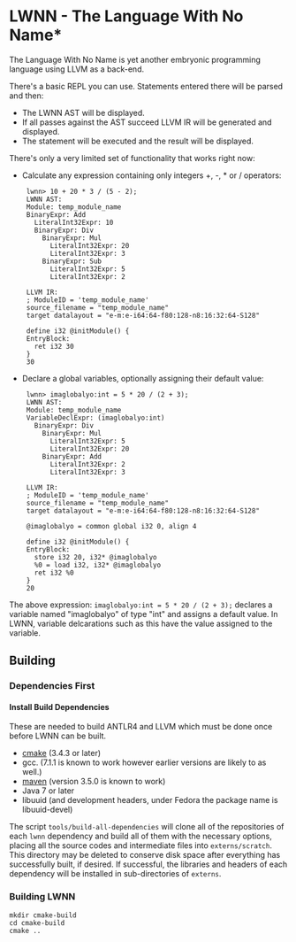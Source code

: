 # LWNN - The Language With No Name*

The Language With No Name is yet another embryonic programming language using LLVM as a back-end.
  
There's a basic REPL you can use.  Statements entered there will be parsed and then:

 - The LWNN AST will be displayed.
 - If all passes against the AST succeed LLVM IR will be generated and displayed.
 - The statement will be executed and the result will be displayed.
 
There's only a very limited set of functionality that works right now:

 - Calculate any expression containing only integers +, -, * or / operators:
        
        lwnn> 10 + 20 * 3 / (5 - 2);
        LWNN AST:
        Module: temp_module_name
        BinaryExpr: Add
          LiteralInt32Expr: 10
          BinaryExpr: Div
            BinaryExpr: Mul
              LiteralInt32Expr: 20
              LiteralInt32Expr: 3
            BinaryExpr: Sub
              LiteralInt32Expr: 5
              LiteralInt32Expr: 2
        
        LLVM IR:
        ; ModuleID = 'temp_module_name'
        source_filename = "temp_module_name"
        target datalayout = "e-m:e-i64:64-f80:128-n8:16:32:64-S128"
        
        define i32 @initModule() {
        EntryBlock:
          ret i32 30
        }
        30

 - Declare a global variables, optionally assigning their default value:
         
        lwnn> imaglobalyo:int = 5 * 20 / (2 + 3);
        LWNN AST:
        Module: temp_module_name
        VariableDeclExpr: (imaglobalyo:int)
          BinaryExpr: Div
            BinaryExpr: Mul
              LiteralInt32Expr: 5
              LiteralInt32Expr: 20
            BinaryExpr: Add
              LiteralInt32Expr: 2
              LiteralInt32Expr: 3
        
        LLVM IR:
        ; ModuleID = 'temp_module_name'
        source_filename = "temp_module_name"
        target datalayout = "e-m:e-i64:64-f80:128-n8:16:32:64-S128"
        
        @imaglobalyo = common global i32 0, align 4
        
        define i32 @initModule() {
        EntryBlock:
          store i32 20, i32* @imaglobalyo
          %0 = load i32, i32* @imaglobalyo
          ret i32 %0
        }
        20

The above expression:  `imaglobalyo:int = 5 * 20 / (2 + 3);` declares a variable named "imaglobalyo" of type "int" and
assigns a default value.  In LWNN, variable delcarations such as this have the value assigned to the variable.

## Building

### Dependencies First

#### Install Build Dependencies

These are needed to build ANTLR4 and LLVM which must be done once before LWNN can be built.

 - [cmake](https://cmake.org/) (3.4.3 or later) 
 - gcc.  (7.1.1 is known to work however earlier versions are likely to as well.)
 - [maven](https://maven.apache.org/what-is-maven.html) (version 3.5.0 is known to work) 
 - Java 7 or later
 - libuuid (and development headers, under Fedora the package name is libuuid-devel)
 
The script `tools/build-all-dependencies` will clone all of the repositories of each `lwnn` dependency and build 
all of them with the necessary options, placing all the source codes and intermediate files into `externs/scratch`.  
This directory may be deleted to conserve disk space after everything has successfully built, if desired.  If 
successful, the libraries and headers of each dependency will be installed in sub-directories of `externs`. 

### Building LWNN

    mkdir cmake-build
    cd cmake-build
    cmake ..

